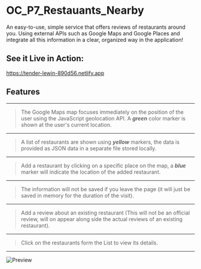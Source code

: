 # OC_P7_Restauants_Nearby
An easy-to-use, simple service that offers reviews of restaurants around you.
Using external APIs such as Google Maps and Google Places and integrate all this information in a clear, organized way in the application!

## See it Live in Action:
https://tender-lewin-890d56.netlify.app

## Features
___
> The Google Maps map focuses immediately on the position of the user using the JavaScript geolocation API. A ***green*** color marker is shown at the user's current location.
___
> A list of restaurants are shown using ***yellow*** markers, the data is provided as JSON data in a separate file stored locally.
___
> Add a restaurant by clicking on a specific place on the map, a ***blue*** marker will indicate the location of the added restaurant.
___
> The information will not be saved if you leave the page (it will just be saved in memory for the duration of the visit).
___
> Add a review about an existing restaurant (This will not be an official review, will on appear along side the actual reviews of an existing restaurant).
___
> Click on the restaurants form the List to view its details.
___
![Preview](https://gdurl.com/sUwp)
